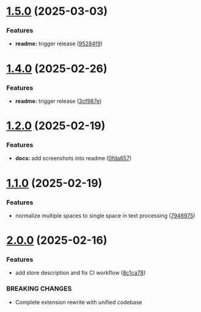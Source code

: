 # [1.5.0](https://github.com/the-homeless-god/chrome-bionic-reader/compare/v1.4.1...v1.5.0) (2025-03-03)


### Features

* **readme:** trigger release ([95284f9](https://github.com/the-homeless-god/chrome-bionic-reader/commit/95284f9b0fb2b3d4d5f4bfd44b3d8e611ba1566c))

# [1.4.0](https://github.com/the-homeless-god/chrome-bionic-reader/compare/v1.3.0...v1.4.0) (2025-02-26)


### Features

* **readme:** trigger release ([3cf987e](https://github.com/the-homeless-god/chrome-bionic-reader/commit/3cf987e64ddeb8cef5b91788f8c30b2027607405))

# [1.2.0](https://github.com/the-homeless-god/chrome-bionic-reader/compare/v1.1.0...v1.2.0) (2025-02-19)


### Features

* **docs:** add screenshots into readme ([0fda657](https://github.com/the-homeless-god/chrome-bionic-reader/commit/0fda657d1692cc82146ae2ed0db3d440ed2b65da))

# [1.1.0](https://github.com/the-homeless-god/chrome-bionic-reader/compare/v1.0.0...v1.1.0) (2025-02-19)


### Features

* normalize multiple spaces to single space in text processing ([7946975](https://github.com/the-homeless-god/chrome-bionic-reader/commit/7946975513bacdd0eb2637991b203ea47a853620))

# [2.0.0](https://github.com/the-homeless-god/chrome-bionic-reader/compare/v1.0.0...v2.0.0) (2025-02-16)


### Features

* add store description and fix CI workflow ([8c1ca78](https://github.com/the-homeless-god/chrome-bionic-reader/commit/8c1ca78ed4f1bb3ea716337ff7379170337b6222))


### BREAKING CHANGES

* Complete extension rewrite with unified codebase
